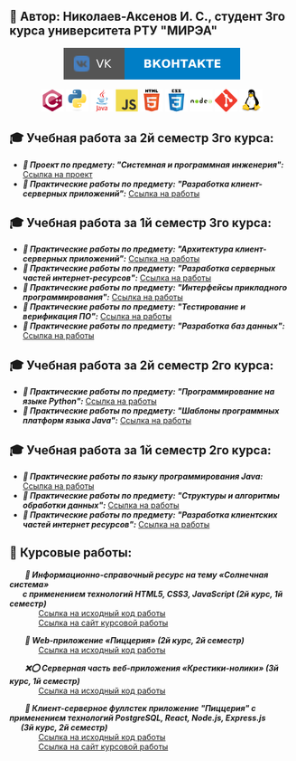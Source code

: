 ## 👋 Автор: Николаев-Аксенов И. С., студент 3го курса университета РТУ "МИРЭА"
<p align="center"><a href="https://vk.com/nikolaevaxenov" target="_blank"><img src="https://raw.githubusercontent.com/Frischmann/Frischmann/a33a9f86e7a153882d58ee705f89eb8ac5936794/source/vkbar.svg"></a></p>
<p align="center">
<img src="https://raw.githubusercontent.com/Frischmann/Frischmann/a33a9f86e7a153882d58ee705f89eb8ac5936794/source/c%2B%2B.svg" alt="cplusplus" width="40" height="40"/>
<img src="https://raw.githubusercontent.com/Frischmann/Frischmann/a33a9f86e7a153882d58ee705f89eb8ac5936794/source/python.svg" alt="python" width="40" height="40"/>
<img src="https://raw.githubusercontent.com/Frischmann/Frischmann/a33a9f86e7a153882d58ee705f89eb8ac5936794/source/java.svg" alt="java" width="40" height="40"/>
<img src="https://raw.githubusercontent.com/Frischmann/Frischmann/a33a9f86e7a153882d58ee705f89eb8ac5936794/source/js.svg" alt="javascript" width="40" height="40"/>
<img src="https://raw.githubusercontent.com/Frischmann/Frischmann/a33a9f86e7a153882d58ee705f89eb8ac5936794/source/html.svg" alt="html5" width="40" height="40"/>
<img src="https://raw.githubusercontent.com/Frischmann/Frischmann/a33a9f86e7a153882d58ee705f89eb8ac5936794/source/css.svg" alt="css3" width="40" height="40"/> 
<img src="https://raw.githubusercontent.com/Frischmann/Frischmann/a33a9f86e7a153882d58ee705f89eb8ac5936794/source/nodejs.svg" alt="nodejs" width="40" height="40"/>
<img src="https://raw.githubusercontent.com/Frischmann/Frischmann/a33a9f86e7a153882d58ee705f89eb8ac5936794/source/git.svg" alt="git" width="40" height="40"/> 
<img src="https://raw.githubusercontent.com/Frischmann/Frischmann/a33a9f86e7a153882d58ee705f89eb8ac5936794/source/linux.svg" alt="linux" width="40" height="40"/>
</p>

## 🎓 Учебная работа за 2й семестр 3го курса:
* ***📒 Проект по предмету: "Системная и программная инженерия":*** [Ссылка на проект](https://github.com/nikolaevaxenov/tristulastore)
* ***📃 Практические работы по предмету: "Разработка клиент-серверных приложений":*** [Ссылка на работы](https://github.com/nikolaevaxenov/ClientServerAppDev)

## 🎓 Учебная работа за 1й семестр 3го курса:
* ***📖 Практические работы по предмету: "Архитектура клиент-серверных приложений":*** [Ссылка на работы](https://github.com/nikolaevaxenov/ArchClientServerApp)  
* ***📑 Практические работы по предмету: "Разработка серверных частей интернет-ресурсов":*** [Ссылка на работы](https://github.com/nikolaevaxenov/DevBackEnd)  
* ***📓 Практические работы по предмету: "Интерфейсы прикладного программирования":*** [Ссылка на работы](https://github.com/nikolaevaxenov/ApplicationProgrammingInterfaces)  
* ***📃 Практические работы по предмету: "Тестирование и верификация ПО":*** [Ссылка на работы](https://github.com/nikolaevaxenov/SoftwareTestingAndVerification) 
* ***📕 Практические работы по предмету: "Разработка баз данных":*** [Ссылка на работы](https://github.com/nikolaevaxenov/DatabaseDeveloping) 
  
## 🎓 Учебная работа за 2й семестр 2го курса:
* ***📔 Практические работы по предмету: "Программирование на языке Python":*** [Ссылка на работы](https://github.com/nikolaevaxenov/PythonCourse)  
* ***📃 Практические работы по предмету: "Шаблоны программных платформ языка Java":*** [Ссылка на работы](https://github.com/nikolaevaxenov/JavaPatterns)  
  
## 🎓 Учебная работа за 1й семестр 2го курса:
* ***📒 Практические работы по языку программирования Java:*** [Ссылка на работы](https://github.com/Frischmann/JavaPR/)  
* ***📕 Практические работы по предмету: "Структуры и алгоритмы обработки данных":*** [Ссылка на работы](https://github.com/Frischmann/SiAOD/)  
* ***📓 Практические работы по предмету: "Разработка клиентских частей интернет ресурсов":*** [Ссылка на работы](https://github.com/Frischmann/WebDev/)  

## 📜 Курсовые работы:
&nbsp;&nbsp;&nbsp;&nbsp;&nbsp;&nbsp;
***🌌 Информационно-справочный ресурс на тему «Солнечная система»  
&nbsp;&nbsp;&nbsp;&nbsp;&nbsp;&nbsp;
  с применением технологий HTML5, CSS3, JavaScript (2й курс, 1й семестр)***  
&nbsp;&nbsp;&nbsp;&nbsp;&nbsp;&nbsp;&nbsp;&nbsp;&nbsp;&nbsp;&nbsp;&nbsp;
  [Ссылка на исходный код работы](https://github.com/Frischmann/SolarSystemCW)  
&nbsp;&nbsp;&nbsp;&nbsp;&nbsp;&nbsp;&nbsp;&nbsp;&nbsp;&nbsp;&nbsp;&nbsp;
  [Ссылка на сайт курсовой работы](https://frischmann.github.io/SolarSystemCW/)

&nbsp;&nbsp;&nbsp;&nbsp;&nbsp;&nbsp;
***🍕 Web-приложение «Пиццерия» (2й курс, 2й семестр)***  
&nbsp;&nbsp;&nbsp;&nbsp;&nbsp;&nbsp;&nbsp;&nbsp;&nbsp;&nbsp;&nbsp;&nbsp;
  [Ссылка на исходный код работы](https://github.com/nikolaevaxenov/PizzeriaJavaCW)  
  
&nbsp;&nbsp;&nbsp;&nbsp;&nbsp;&nbsp;
***❌⭕ Серверная часть веб-приложения «Крестики-нолики» (3й курс, 1й семестр)***  
&nbsp;&nbsp;&nbsp;&nbsp;&nbsp;&nbsp;&nbsp;&nbsp;&nbsp;&nbsp;&nbsp;&nbsp;
  [Ссылка на исходный код работы](https://github.com/nikolaevaxenov/TicTacToeCW)  

&nbsp;&nbsp;&nbsp;&nbsp;&nbsp;&nbsp;
***🍕 Клиент-серверное фуллстек приложение "Пиццерия" с применением технологий PostgreSQL, React, Node.js, Express.js  
&nbsp;&nbsp;&nbsp;&nbsp;&nbsp;&nbsp;(3й курс, 2й семестр)***  
&nbsp;&nbsp;&nbsp;&nbsp;&nbsp;&nbsp;&nbsp;&nbsp;&nbsp;&nbsp;&nbsp;&nbsp;
  [Ссылка на исходный код работы](https://github.com/nikolaevaxenov/PizzeriaReactCW)  
&nbsp;&nbsp;&nbsp;&nbsp;&nbsp;&nbsp;&nbsp;&nbsp;&nbsp;&nbsp;&nbsp;&nbsp;
  [Ссылка на сайт курсовой работы](https://pizza.nikolaevaxenov.ru/)
